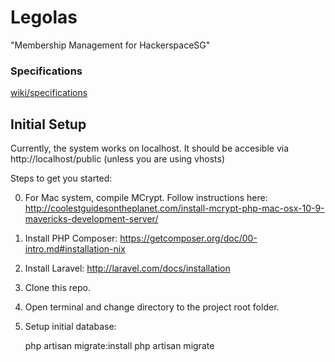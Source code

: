 # Legolas

"Membership Management for HackerspaceSG"

### Specifications
[wiki/specifications](https://github.com/hackerspacesg/members-accounting/wiki/specifications)

## Initial Setup

Currently, the system works on localhost. It should be accesible via http://localhost/public (unless you are using vhosts)

Steps to get you started:

0. For Mac system, compile MCrypt. Follow instructions here: http://coolestguidesontheplanet.com/install-mcrypt-php-mac-osx-10-9-mavericks-development-server/
1. Install PHP Composer: https://getcomposer.org/doc/00-intro.md#installation-nix
2. Install Laravel: http://laravel.com/docs/installation
3. Clone this repo.
4. Open terminal and change directory to the project root folder.
5. Setup initial database:

    php artisan migrate:install
    php artisan migrate
